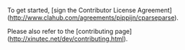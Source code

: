 To get started, [sign the Contributor License Agreement]
(http://www.clahub.com/agreements/pippijn/cparseparse).

Please also refer to the [contributing page]
(http://xinutec.net/dev/contributing.html).
